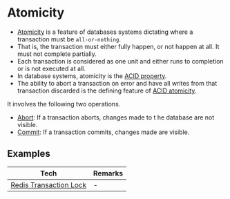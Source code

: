 
# Atomicity
- [Atomicity](https://www.geeksforgeeks.org/acid-properties-in-dbms/) is a feature of databases systems dictating where a transaction must be `all-or-nothing`.
- That is, the transaction must either fully happen, or not happen at all. It must not complete partially.
- Each transaction is considered as one unit and either runs to completion or is not executed at all.
- In database systems, atomicity is the [ACID property](ACIDPropertyTransaction.md).
- The ability to abort a transaction on error and have all writes from that transaction discarded is the defining feature of [ACID atomicity](ACIDPropertyTransaction.md).

It involves the following two operations.
- [Abort](https://www.geeksforgeeks.org/acid-properties-in-dbms/): If a transaction aborts, changes made to t he database are not visible.
- [Commit](https://www.geeksforgeeks.org/acid-properties-in-dbms/): If a transaction commits, changes made are visible.

## Examples

| Tech                                                                                                                    | Remarks |
|-------------------------------------------------------------------------------------------------------------------------|---------|
| [Redis Transaction Lock](../../3_DatabaseComponents/In-Memory-Cache/Redis/Readme.md#atomicity---redis-transaction-lock) | -       |

